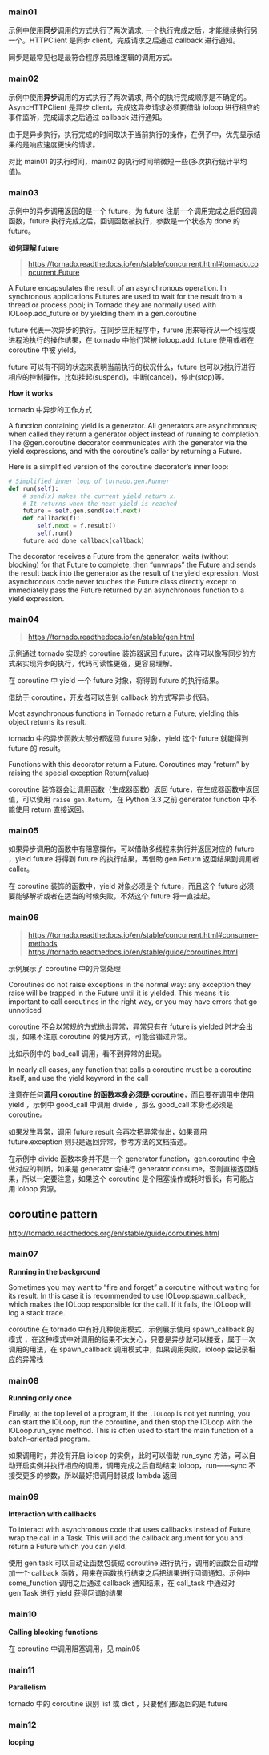 ### main01

示例中使用**同步**调用的方式执行了两次请求, 一个执行完成之后，才能继续执行另一个。HTTPClient 是同步 client，完成请求之后通过 callback 进行通知。

同步是最常见也是最符合程序员思维逻辑的调用方式。

### main02

示例中使用**异步**调用的方式执行了两次请求, 两个的执行完成顺序是不确定的。AsyncHTTPClient 是异步 client，完成这异步请求必须要借助 ioloop 进行相应的事件监听，完成请求之后通过 callback 进行通知。

由于是异步执行，执行完成的时间取决于当前执行的操作，在例子中，优先显示结果的是响应速度更快的请求。

对比 main01 的执行时间，main02 的执行时间稍微短一些(多次执行统计平均值)。

### main03

示例中的异步调用返回的是一个 future，为 future 注册一个调用完成之后的回调函数，future 执行完成之后，回调函数被执行，参数是一个状态为 done 的 future。

**如何理解 future**

>https://tornado.readthedocs.io/en/stable/concurrent.html#tornado.concurrent.Future

A Future encapsulates the result of an asynchronous operation. In synchronous applications Futures are used to wait for the result from a thread or process pool; in Tornado they are normally used with IOLoop.add_future or by yielding them in a gen.coroutine

future 代表一次异步的执行。在同步应用程序中，furure 用来等待从一个线程或进程池执行的操作结果，在 tornado 中他们常被 ioloop.add_future 使用或者在 coroutine 中被 yield。

future 可以有不同的状态来表明当前执行的状况什么，future 也可以对执行进行相应的控制操作，比如挂起(suspend)，中断(cancel)，停止(stop)等。


**How it works**

tornado 中异步的工作方式

A function containing yield is a generator. All generators are asynchronous; when called they return a generator object instead of running to completion. The @gen.coroutine decorator communicates with the generator via the yield expressions, and with the coroutine’s caller by returning a Future.

Here is a simplified version of the coroutine decorator’s inner loop:


```python
# Simplified inner loop of tornado.gen.Runner
def run(self):
    # send(x) makes the current yield return x.
    # It returns when the next yield is reached
    future = self.gen.send(self.next)
    def callback(f):
        self.next = f.result()
        self.run()
    future.add_done_callback(callback)
```

The decorator receives a Future from the generator, waits (without blocking) for that Future to complete, then “unwraps” the Future and sends the result back into the generator as the result of the yield expression. Most asynchronous code never touches the Future class directly except to immediately pass the Future returned by an asynchronous function to a yield expression.


### main04

>https://tornado.readthedocs.io/en/stable/gen.html

示例通过 tornado 实现的 coroutine 装饰器返回 future，这样可以像写同步的方式来实现异步的执行，代码可读性更强，更容易理解。

在 coroutine 中 yield 一个 future 对象，将得到 future 的执行结果。

借助于 coroutine，开发者可以告别 callback 的方式写异步代码。

Most asynchronous functions in Tornado return a Future; yielding this object returns its result.

tornado 中的异步函数大部分都返回 future 对象，yield 这个 future 就能得到 future 的 result。

Functions with this decorator return a Future. Coroutines may “return” by raising the special exception Return(value)

coroutine 装饰器会让调用函数（生成器函数）返回 future，在生成器函数中返回值，可以使用 `raise gen.Return`，在 Python 3.3 之前 generator function 中不能使用 return 直接返回。


### main05

如果异步调用的函数中有阻塞操作，可以借助多线程来执行并返回对应的 future ，yield future 将得到 future 的执行结果，再借助 gen.Return 返回结果到调用者 caller。

在 coroutine 装饰的函数中，yield 对象必须是个 future，而且这个 future 必须要能够解析或者在适当的时候失败，不然这个 future 将一直挂起。


### main06

>https://tornado.readthedocs.io/en/stable/concurrent.html#consumer-methods
>https://tornado.readthedocs.io/en/stable/guide/coroutines.html

示例展示了 coroutine 中的异常处理

Coroutines do not raise exceptions in the normal way: any exception they raise will be trapped in the Future until it is yielded. This means it is important to call coroutines in the right way, or you may have errors that go unnoticed

coroutine 不会以常规的方式抛出异常，异常只有在 future is yielded 时才会出现，如果不注意 coroutine 的使用方式，可能会错过异常。

比如示例中的 bad_call 调用，看不到异常的出现。

In nearly all cases, any function that calls a coroutine must be a coroutine itself, 
and use the yield keyword in the call

注意在任何**调用 coroutine 的函数本身必须是 coroutine**，而且要在调用中使用 yield ，示例中 good_call 中调用 divide ，那么 good_call 本身也必须是 coroutine。

如果发生异常，调用 future.result 会再次把异常抛出，如果调用 future.exception 则只是返回异常，参考方法的文档描述。

在示例中 divide 函数本身并不是一个 generator function，gen.coroutine 中会做对应的判断，如果是 generator 会进行 generator consume，否则直接返回结果，所以一定要注意，如果这个 coroutine 是个阻塞操作或耗时很长，有可能占用 ioloop 资源。


## coroutine pattern

http://tornado.readthedocs.org/en/stable/guide/coroutines.html


### main07 

**Running in the background** 

Sometimes you may want to “fire and forget” a coroutine without waiting for its result. In this case it is recommended to use IOLoop.spawn_callback, which makes the IOLoop responsible for the call. If it fails, the IOLoop will log a stack trace.

coroutine 在 tornado 中有好几种使用模式，示例展示使用 spawn_callback 的模式 ，在这种模式中对调用的结果不太关心，只要是异步就可以接受，属于一次调用的用法，在 spawn_callback 调用模式中，如果调用失败，ioloop 会记录相应的异常栈


### main08

**Running only once** 

Finally, at the top level of a program, if the `.IOLoop` is not yet running, you can start the IOLoop, run the coroutine, and then stop the IOLoop with the IOLoop.run_sync method. This is often used to start the main function of a batch-oriented program.

如果调用时，并没有开启 ioloop 的实例，此时可以借助 run_sync 方法，可以自动开启实例并执行相应的调用，调用完成之后自动结束 ioloop，run——sync 不接受更多的参数，所以最好把调用封装成 lambda 返回


### main09

**Interaction with callbacks**

To interact with asynchronous code that uses callbacks instead of Future, wrap the call in a Task. This will add the callback argument for you and return a Future which you can yield.

使用 gen.task 可以自动让函数包装成 coroutine 进行执行，调用的函数会自动增加一个 callback 函数，用来在函数执行结束之后把结果进行回调通知。示例中 some_function 调用之后通过 callback 通知结果，在 call_task 中通过对 gen.Task 进行 yield 获得回调的结果


### main10

**Calling blocking functions**

在 coroutine 中调用阻塞调用，见 main05


### main11

**Parallelism**

tornado 中的 coroutine 识别 list  或 dict ，只要他们都返回的是 future


### main12

**looping**



